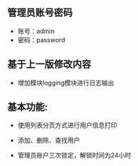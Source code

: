 ## 管理员账号密码
 - 账号：admin
 - 密码：password


## 基于上一版修改内容
- 增加模块logging模块进行日志输出

## 基本功能:
- 使用列表分页方式进行用户信息打印

- 添加、删除、查找用户

- 管理员账户三次锁定，解锁时间为24小时